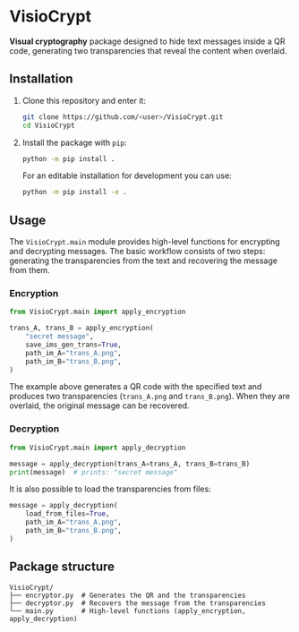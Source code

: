 # VisioCrypt

**Visual cryptography** package designed to hide text messages inside a QR
code, generating two transparencies that reveal the content when overlaid.

## Installation

1. Clone this repository and enter it:

   ```bash
   git clone https://github.com/<user>/VisioCrypt.git
   cd VisioCrypt
   ```

2. Install the package with `pip`:

   ```bash
   python -m pip install .
   ```

   For an editable installation for development you can use:

   ```bash
   python -m pip install -e .
   ```

## Usage

The `VisioCrypt.main` module provides high-level functions for encrypting and
decrypting messages. The basic workflow consists of two steps: generating the
transparencies from the text and recovering the message from them.

### Encryption

```python
from VisioCrypt.main import apply_encryption

trans_A, trans_B = apply_encryption(
    "secret message",
    save_ims_gen_trans=True,
    path_im_A="trans_A.png",
    path_im_B="trans_B.png",
)
```

The example above generates a QR code with the specified text and produces two
transparencies (`trans_A.png` and `trans_B.png`). When they are overlaid, the
original message can be recovered.

### Decryption

```python
from VisioCrypt.main import apply_decryption

message = apply_decryption(trans_A=trans_A, trans_B=trans_B)
print(message)  # prints: "secret message"
```

It is also possible to load the transparencies from files:

```python
message = apply_decryption(
    load_from_files=True,
    path_im_A="trans_A.png",
    path_im_B="trans_B.png",
)
```

## Package structure

```
VisioCrypt/
├── encryptor.py  # Generates the QR and the transparencies
├── decryptor.py  # Recovers the message from the transparencies
└── main.py       # High-level functions (apply_encryption, apply_decryption)
```

